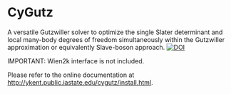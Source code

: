 CyGutz
======

A versatile Gutzwiller solver to optimize the single Slater determinant and local many-body degrees of freedom simultaneously within the Gutzwiller approximation or equivalently Slave-boson approach. 
[![DOI](https://zenodo.org/badge/doi/10.5281/zenodo.14076.svg)](http://dx.doi.org/10.5281/zenodo.14076)

IMPORTANT: Wien2k interface is not included. 

Please refer to the online documentation at 
http://ykent.public.iastate.edu/cygutz/install.html.

